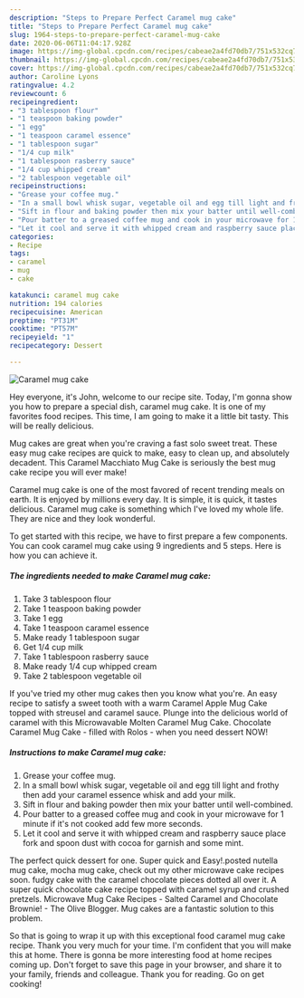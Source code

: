 ```yaml
---
description: "Steps to Prepare Perfect Caramel mug cake"
title: "Steps to Prepare Perfect Caramel mug cake"
slug: 1964-steps-to-prepare-perfect-caramel-mug-cake
date: 2020-06-06T11:04:17.928Z
image: https://img-global.cpcdn.com/recipes/cabeae2a4fd70db7/751x532cq70/caramel-mug-cake-recipe-main-photo.jpg
thumbnail: https://img-global.cpcdn.com/recipes/cabeae2a4fd70db7/751x532cq70/caramel-mug-cake-recipe-main-photo.jpg
cover: https://img-global.cpcdn.com/recipes/cabeae2a4fd70db7/751x532cq70/caramel-mug-cake-recipe-main-photo.jpg
author: Caroline Lyons
ratingvalue: 4.2
reviewcount: 6
recipeingredient:
- "3 tablespoon flour"
- "1 teaspoon baking powder"
- "1 egg"
- "1 teaspoon caramel essence"
- "1 tablespoon sugar"
- "1/4 cup milk"
- "1 tablespoon rasberry sauce"
- "1/4 cup whipped cream"
- "2 tablespoon vegetable oil"
recipeinstructions:
- "Grease your coffee mug."
- "In a small bowl whisk sugar, vegetable oil and egg till light and frothy then add your caramel essence whisk and add your milk."
- "Sift in flour and baking powder then mix your batter until well-combined."
- "Pour batter to a greased coffee mug and cook in your microwave for 1 minute if it&#39;s not cooked add few more seconds."
- "Let it cool and serve it with whipped cream and raspberry sauce place fork and spoon dust with cocoa for garnish and some mint."
categories:
- Recipe
tags:
- caramel
- mug
- cake

katakunci: caramel mug cake 
nutrition: 194 calories
recipecuisine: American
preptime: "PT31M"
cooktime: "PT57M"
recipeyield: "1"
recipecategory: Dessert

---
```



![Caramel mug cake](https://img-global.cpcdn.com/recipes/cabeae2a4fd70db7/751x532cq70/caramel-mug-cake-recipe-main-photo.jpg)

Hey everyone, it's John, welcome to our recipe site. Today, I'm gonna show you how to prepare a special dish, caramel mug cake. It is one of my favorites food recipes. This time, I am going to make it a little bit tasty. This will be really delicious.

Mug cakes are great when you&#39;re craving a fast solo sweet treat. These easy mug cake recipes are quick to make, easy to clean up, and absolutely decadent. This Caramel Macchiato Mug Cake is seriously the best mug cake recipe you will ever make!

Caramel mug cake is one of the most favored of recent trending meals on earth. It is enjoyed by millions every day. It is simple, it is quick, it tastes delicious. Caramel mug cake is something which I've loved my whole life. They are nice and they look wonderful.


To get started with this recipe, we have to first prepare a few components. You can cook caramel mug cake using 9 ingredients and 5 steps. Here is how you can achieve it.

<!--inarticleads1-->

##### The ingredients needed to make Caramel mug cake:

1. Take 3 tablespoon flour
1. Take 1 teaspoon baking powder
1. Take 1 egg
1. Take 1 teaspoon caramel essence
1. Make ready 1 tablespoon sugar
1. Get 1/4 cup milk
1. Take 1 tablespoon rasberry sauce
1. Make ready 1/4 cup whipped cream
1. Take 2 tablespoon vegetable oil


If you&#39;ve tried my other mug cakes then you know what you&#39;re. An easy recipe to satisfy a sweet tooth with a warm Caramel Apple Mug Cake topped with streusel and caramel sauce. Plunge into the delicious world of caramel with this Microwavable Molten Caramel Mug Cake. Chocolate Caramel Mug Cake - filled with Rolos - when you need dessert NOW! 

<!--inarticleads2-->

##### Instructions to make Caramel mug cake:

1. Grease your coffee mug.
1. In a small bowl whisk sugar, vegetable oil and egg till light and frothy then add your caramel essence whisk and add your milk.
1. Sift in flour and baking powder then mix your batter until well-combined.
1. Pour batter to a greased coffee mug and cook in your microwave for 1 minute if it&#39;s not cooked add few more seconds.
1. Let it cool and serve it with whipped cream and raspberry sauce place fork and spoon dust with cocoa for garnish and some mint.


The perfect quick dessert for one. Super quick and Easy!.posted nutella mug cake, mocha mug cake, check out my other microwave cake recipes soon. fudgy cake with the caramel chocolate pieces dotted all over it. A super quick chocolate cake recipe topped with caramel syrup and crushed pretzels. Microwave Mug Cake Recipes - Salted Caramel and Chocolate Brownie! - The Olive Blogger. Mug cakes are a fantastic solution to this problem. 

So that is going to wrap it up with this exceptional food caramel mug cake recipe. Thank you very much for your time. I'm confident that you will make this at home. There is gonna be more interesting food at home recipes coming up. Don't forget to save this page in your browser, and share it to your family, friends and colleague. Thank you for reading. Go on get cooking!
